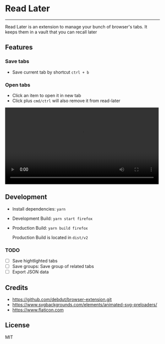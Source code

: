 # Read Later

------------
Read Later is an extension to manage your bunch of browser's tabs.
It keeps them in a vault that you can recall later

## Features

### Save tabs

- Save current tab by shortcut `ctrl + b`

### Open tabs

- Click an item to open it in new tab
- Click plus `cmd/ctrl` will also remove it from read-later

<video controls src="docs/read-later.mp4" title="Read Later" width=500></video>

## Development

- Install dependencies: `yarn`
- Development Build: `yarn start firefox`
- Production Build: `yarn build firefox`
  
  Production Build is located in `dist/v2`

### TODO

- [ ] Save hightlighted tabs
- [ ] Save groups: Save group of related tabs
- [ ] Export JSON data

## Credits

- <https://github.com/debdut/browser-extension.git>
- <https://www.svgbackgrounds.com/elements/animated-svg-preloaders/>
- <https://www.flaticon.com>


## License

MIT